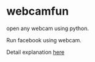 # webcamfun

open any webcam using python.

Run facebook using webcam. 

Detail explanation [here](https://www.youtube.com/watch?v=xumx-_FGLaU)
